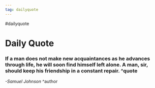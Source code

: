 ```yaml
---
tag: dailyquote
---
```


#dailyquote

# Daily Quote

### If a man does not make new acquaintances as he advances through life, he will soon find himself left alone. A man, sir, should keep his friendship in a constant repair. ^quote
*-Samuel Johnson* ^author
